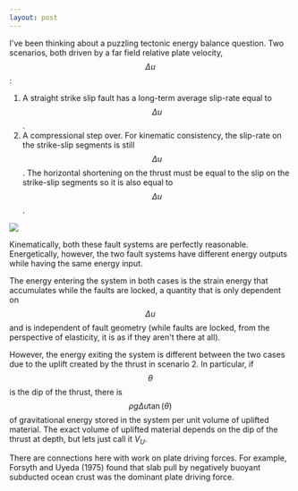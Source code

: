 ```yaml
---
layout: post
---
```


I've been thinking about a puzzling tectonic energy balance question. Two scenarios, both driven by a far field relative plate velocity, $$\Delta u$$:

1. A straight strike slip fault has a long-term average slip-rate equal to $$\Delta u$$.
2. A compressional step over. For kinematic consistency, the slip-rate on the strike-slip segments is still $$\Delta u$$. The horizontal shortening on the thrust must be equal to the slip on the strike-slip segments so it is also equal to $$\Delta u$$.

<img src="/public/images/energy_paradox_fault_systems.png"/>

Kinematically, both these fault systems are perfectly reasonable. Energetically, however, the two fault systems have different energy outputs while having the same energy input. 

The energy entering the system in both cases is the strain energy that accumulates while the faults are locked, a quantity that is only dependent on $$\Delta u$$ and is independent of fault geometry (while faults are locked, from the perspective of elasticity, it is as if they aren't there at all).

However, the energy exiting the system is different between the two cases due to the uplift created by the thrust in scenario 2. In particular, if $$\theta$$ is the dip of the thrust, there is $$ \rho g \Delta u \tan (\theta)$$ of gravitational energy stored in the system per unit volume of uplifted material. The exact volume of uplifted material depends on the dip of the thrust at depth, but lets just call it $V_U$. 

There are connections here with work on plate driving forces. For example, Forsyth and Uyeda (1975) found that slab pull by negatively buoyant subducted ocean crust was the dominant plate driving force. 
